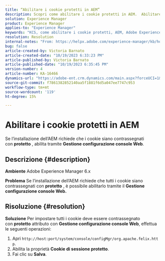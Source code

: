 ```yaml
---
title: “Abilitare i cookie protetti in AEM”
description: Scopri come abilitare i cookie protetti in AEM.  Abilitare tramite Gestione configurazione console Web.
solution: Experience Manager
product: Experience Manager
applies-to: "Experience Manager"
keywords: "KCS, come abilitare i cookie protetti, AEM, Adobe Experience Manager, 6.x"
resolution: Resolution
internal-notes: "From: https://helpx.adobe.com/experience-manager/kb/how-to-enable-secure-cookies-in-AEM.html"
bug: false
article-created-by: Victoria Barnato
article-created-date: "10/19/2023 6:33:23 PM"
article-published-by: Victoria Barnato
article-published-date: "10/19/2023 6:35:45 PM"
version-number: 4
article-number: KA-16466
dynamics-url: "https://adobe-ent.crm.dynamics.com/main.aspx?forceUCI=1&pagetype=entityrecord&etn=knowledgearticle&id=c8a038fb-ad6e-ee11-8df0-6045bd006793"
source-git-commit: f7861382852140aa5f1881f6d5a047ee7747c953
workflow-type: tm+mt
source-wordcount: '119'
ht-degree: 15%

---
```


# Abilitare i cookie protetti in AEM


Se l’installazione dell’AEM richiede che i cookie siano contrassegnati con <b>protetto</b> , abilita tramite <b>Gestione configurazione console Web</b>.

## Descrizione {#description}


<b>Ambiente</b>
Adobe Experience Manager 6.x

<b>Problema</b>
Se l’installazione dell’AEM richiede che tutti i cookie siano contrassegnati con <b>protetto</b> , è possibile abilitarlo tramite il <b>Gestione configurazione console Web.</b>


## Risoluzione {#resolution}


<b>Soluzione</b>
Per impostare tutti i cookie deve essere contrassegnato con <b>protetto</b> attributo con <b>Gestione configurazione console Web</b>, effettua le seguenti operazioni:

1. Apri `http://host:port/system/console/configMgr/org.apache.felix.http`.
2. Abilita la proprietà <b>Cookie di sessione protetto</b>.
3. Fai clic su <b>Salva</b>.

